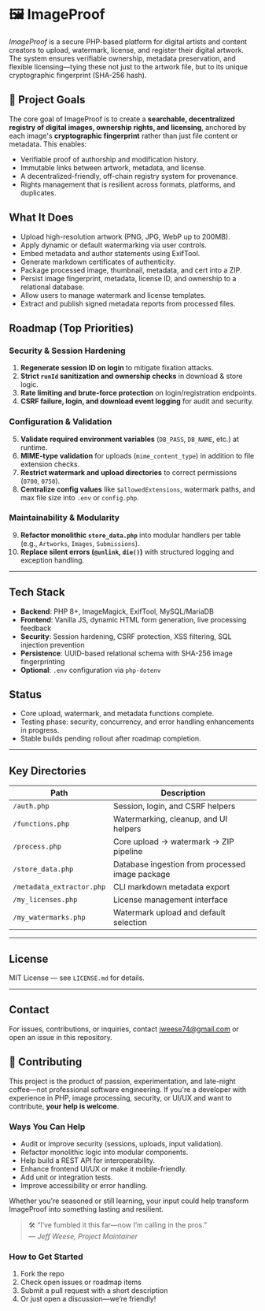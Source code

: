 # 🖼️ ImageProof

_ImageProof_ is a secure PHP-based platform for digital artists and content creators to upload, watermark, license, and register their digital artwork. The system ensures verifiable ownership, metadata preservation, and flexible licensing—tying these not just to the artwork file, but to its unique cryptographic fingerprint (SHA-256 hash).

## 🎯 Project Goals

The core goal of ImageProof is to create a **searchable, decentralized registry of digital images, ownership rights, and licensing**, anchored by each image's **cryptographic fingerprint** rather than just file content or metadata. This enables:

- Verifiable proof of authorship and modification history.
- Immutable links between artwork, metadata, and license.
- A decentralized-friendly, off-chain registry system for provenance.
- Rights management that is resilient across formats, platforms, and duplicates.

## What It Does

- Upload high-resolution artwork (PNG, JPG, WebP up to 200MB).
- Apply dynamic or default watermarking via user controls.
- Embed metadata and author statements using ExifTool.
- Generate markdown certificates of authenticity.
- Package processed image, thumbnail, metadata, and cert into a ZIP.
- Persist image fingerprint, metadata, license ID, and ownership to a relational database.
- Allow users to manage watermark and license templates.
- Extract and publish signed metadata reports from processed files.

## Roadmap (Top Priorities)

### Security & Session Hardening
1. **Regenerate session ID on login** to mitigate fixation attacks.
2. **Strict `runId` sanitization and ownership checks** in download & store logic.
3. **Rate limiting and brute-force protection** on login/registration endpoints.
4. **CSRF failure, login, and download event logging** for audit and security.

### Configuration & Validation
5. **Validate required environment variables** (`DB_PASS`, `DB_NAME`, etc.) at runtime.
6. **MIME-type validation** for uploads (`mime_content_type`) in addition to file extension checks.
7. **Restrict watermark and upload directories** to correct permissions (`0700`, `0750`).
8. **Centralize config values** like `$allowedExtensions`, watermark paths, and max file size into `.env` or `config.php`.

### Maintainability & Modularity
9. **Refactor monolithic `store_data.php`** into modular handlers per table (e.g., `Artworks`, `Images`, `Submissions`).
10. **Replace silent errors (`@unlink`, `die()`)** with structured logging and exception handling.

---

## Tech Stack

- **Backend**: PHP 8+, ImageMagick, ExifTool, MySQL/MariaDB
- **Frontend**: Vanilla JS, dynamic HTML form generation, live processing feedback
- **Security**: Session hardening, CSRF protection, XSS filtering, SQL injection prevention
- **Persistence**: UUID-based relational schema with SHA-256 image fingerprinting
- **Optional**: `.env` configuration via `php-dotenv`

## Status

- Core upload, watermark, and metadata functions complete.
- Testing phase: security, concurrency, and error handling enhancements in progress.
- Stable builds pending rollout after roadmap completion.

---

## Key Directories

| Path                | Description                                      |
|---------------------|--------------------------------------------------|
| `/auth.php`         | Session, login, and CSRF helpers                |
| `/functions.php`    | Watermarking, cleanup, and UI helpers           |
| `/process.php`      | Core upload → watermark → ZIP pipeline          |
| `/store_data.php`   | Database ingestion from processed image package |
| `/metadata_extractor.php` | CLI markdown metadata export               |
| `/my_licenses.php`  | License management interface                    |
| `/my_watermarks.php`| Watermark upload and default selection          |

---

## License

MIT License — see `LICENSE.md` for details.

---

## Contact

For issues, contributions, or inquiries, contact [jweese74@gmail.com](https://infinitemusearts.com/toolkit) or open an issue in this repository.

## 🤝 Contributing

This project is the product of passion, experimentation, and late-night coffee—not professional software engineering. If you're a developer with experience in PHP, image processing, security, or UI/UX and want to contribute, **your help is welcome**.

### Ways You Can Help

- Audit or improve security (sessions, uploads, input validation).
- Refactor monolithic logic into modular components.
- Help build a REST API for interoperability.
- Enhance frontend UI/UX or make it mobile-friendly.
- Add unit or integration tests.
- Improve accessibility or error handling.

Whether you're seasoned or still learning, your input could help transform ImageProof into something lasting and resilient.

> 🛠 “I’ve fumbled it this far—now I’m calling in the pros.”  
> — _Jeff Weese, Project Maintainer_

### How to Get Started

1. Fork the repo
2. Check open issues or roadmap items
3. Submit a pull request with a short description
4. Or just open a discussion—we’re friendly!
